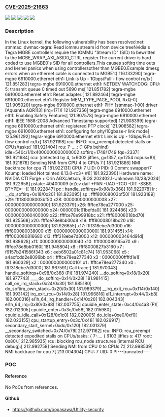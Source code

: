 ### [CVE-2025-21663](https://cve.mitre.org/cgi-bin/cvename.cgi?name=CVE-2025-21663)
![](https://img.shields.io/static/v1?label=Product&message=Linux&color=blue)
![](https://img.shields.io/static/v1?label=Version&message=&color=brightgreen)
![](https://img.shields.io/static/v1?label=Version&message=6.2%20&color=brightgreen)
![](https://img.shields.io/static/v1?label=Version&message=d8ca113724e79b324f553914cefa9dd6961de152%20&color=brightgreen)
![](https://img.shields.io/static/v1?label=Vulnerability&message=n%2Fa&color=blue)

### Description

In the Linux kernel, the following vulnerability has been resolved:net: stmmac: dwmac-tegra: Read iommu stream id from device treeNvidia's Tegra MGBE controllers require the IOMMU "Stream ID" (SID) to bewritten to the MGBE_WRAP_AXI_ASID0_CTRL register.The current driver is hard coded to use MGBE0's SID for all controllers.This causes softirq time outs and kernel panics when using controllersother than MGBE0.Example dmesg errors when an ethernet cable is connected to MGBE1:[  116.133290] tegra-mgbe 6910000.ethernet eth1: Link is Up - 1Gbps/Full - flow control rx/tx[  121.851283] tegra-mgbe 6910000.ethernet eth1: NETDEV WATCHDOG: CPU: 5: transmit queue 0 timed out 5690 ms[  121.851782] tegra-mgbe 6910000.ethernet eth1: Reset adapter.[  121.892464] tegra-mgbe 6910000.ethernet eth1: Register MEM_TYPE_PAGE_POOL RxQ-0[  121.905920] tegra-mgbe 6910000.ethernet eth1: PHY [stmmac-1:00] driver [Aquantia AQR113] (irq=171)[  121.907356] tegra-mgbe 6910000.ethernet eth1: Enabling Safety Features[  121.907578] tegra-mgbe 6910000.ethernet eth1: IEEE 1588-2008 Advanced Timestamp supported[  121.908399] tegra-mgbe 6910000.ethernet eth1: registered PTP clock[  121.908582] tegra-mgbe 6910000.ethernet eth1: configuring for phy/10gbase-r link mode[  125.961292] tegra-mgbe 6910000.ethernet eth1: Link is Up - 1Gbps/Full - flow control rx/tx[  181.921198] rcu: INFO: rcu_preempt detected stalls on CPUs/tasks:[  181.921404] rcu: 	7-....: (1 GPs behind) idle=540c/1/0x4000000000000002 softirq=1748/1749 fqs=2337[  181.921684] rcu: 	(detected by 4, t=6002 jiffies, g=1357, q=1254 ncpus=8)[  181.921878] Sending NMI from CPU 4 to CPUs 7:[  181.921886] NMI backtrace for cpu 7[  181.922131] CPU: 7 UID: 0 PID: 0 Comm: swapper/7 Kdump: loaded Not tainted 6.13.0-rc3+ #6[  181.922390] Hardware name: NVIDIA CTI Forge + Orin AGX/Jetson, BIOS 202402.1-Unknown 10/28/2024[  181.922658] pstate: 40400009 (nZcv daif +PAN -UAO -TCO -DIT -SSBS BTYPE=--)[  181.922847] pc : handle_softirqs+0x98/0x368[  181.922978] lr : __do_softirq+0x18/0x20[  181.923095] sp : ffff80008003bf50[  181.923189] x29: ffff80008003bf50 x28: 0000000000000008 x27: 0000000000000000[  181.923379] x26: ffffce78ea277000 x25: 0000000000000000 x24: 0000001c61befda0[  181.924486] x23: 0000000060400009 x22: ffffce78e99918bc x21: ffff80008018bd70[  181.925568] x20: ffffce78e8bb00d8 x19: ffff80008018bc20 x18: 0000000000000000[  181.926655] x17: ffff318ebe7d3000 x16: ffff800080038000 x15: 0000000000000000[  181.931455] x14: ffff000080816680 x13: ffff318ebe7d3000 x12: 000000003464d91d[  181.938628] x11: 0000000000000040 x10: ffff000080165a70 x9 : ffffce78e8bb0160[  181.945804] x8 : ffff8000827b3160 x7 : f9157b241586f343 x6 : eeb6502a01c81c74[  181.953068] x5 : a4acfcdd2e8096bb x4 : ffffce78ea277340 x3 : 00000000ffffd1e1[  181.960329] x2 : 0000000000000101 x1 : ffffce78ea277340 x0 : ffff318ebe7d3000[  181.967591] Call trace:[  181.970043]  handle_softirqs+0x98/0x368 (P)[  181.974240]  __do_softirq+0x18/0x20[  181.977743]  ____do_softirq+0x14/0x28[  181.981415]  call_on_irq_stack+0x24/0x30[  181.985180]  do_softirq_own_stack+0x20/0x30[  181.989379]  __irq_exit_rcu+0x114/0x140[  181.993142]  irq_exit_rcu+0x14/0x28[  181.996816]  el1_interrupt+0x44/0xb8[  182.000316]  el1h_64_irq_handler+0x14/0x20[  182.004343]  el1h_64_irq+0x80/0x88[  182.007755]  cpuidle_enter_state+0xc4/0x4a8 (P)[  182.012305]  cpuidle_enter+0x3c/0x58[  182.015980]  cpuidle_idle_call+0x128/0x1c0[  182.020005]  do_idle+0xe0/0xf0[  182.023155]  cpu_startup_entry+0x3c/0x48[  182.026917]  secondary_start_kernel+0xdc/0x120[  182.031379]  __secondary_switched+0x74/0x78[  212.971162] rcu: INFO: rcu_preempt detected expedited stalls on CPUs/tasks: { 7-.... } 6103 jiffies s: 417 root: 0x80/.[  212.985935] rcu: blocking rcu_node structures (internal RCU debug):[  212.992758] Sending NMI from CPU 0 to CPUs 7:[  212.998539] NMI backtrace for cpu 7[  213.004304] CPU: 7 UID: 0 PI---truncated---

### POC

#### Reference
No PoCs from references.

#### Github
- https://github.com/oogasawa/Utility-security

